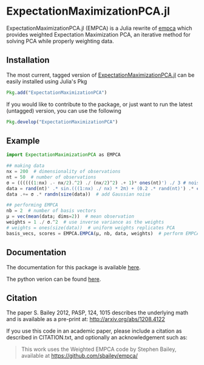 # ExpectationMaximizationPCA.jl
ExpectationMaximizationPCA.jl (EMPCA) is a Julia rewrite of [empca](https://github.com/sbailey/empca) which provides weighted Expectation Maximization PCA, an iterative method for solving PCA while properly weighting data.

## Installation

The most current, tagged version of [ExpectationMaximizationPCA.jl](https://github.com/christiangil/ExpectationMaximizationPCA.jl) can be easily installed using Julia's Pkg

```julia
Pkg.add("ExpectationMaximizationPCA")
```

If you would like to contribute to the package, or just want to run the latest (untagged) version, you can use the following

```julia
Pkg.develop("ExpectationMaximizationPCA")
```

## Example

```julia
import ExpectationMaximizationPCA as EMPCA

## making data
nx = 200  # dimensionality of observations
nt = 50  # number of observations
σ = ((((((1:nx) .- nx/2).^2) ./ (nx/2)^2) .+ 1)* ones(nt)') ./ 3 # noise, edges are twice as noisy as the center
data = rand(nt)' .* sin.(((1:nx) ./ nx) * 2π) + (0.2 .* rand(nt)') .* cos.(((1:nx) ./ nx) * 2π)  # a mixture of sin and cos signals
data .+= σ .* randn(size(data))  # add Gaussian noise

## performing EMPCA
nb = 2  # number of basis vectors
μ = vec(mean(data; dims=2))  # mean observation
weights = 1 ./ σ.^2  # use inverse variance as the weights
# weights = ones(size(data))  # uniform weights replicates PCA
basis_vecs, scores = EMPCA.EMPCA(μ, nb, data, weights)  # perform EMPCA  on `data` .- `μ` with `nb` basis vectors using `weights` for weighting
```

## Documentation
The documentation for this package is available [here](https://christiangil.github.io/ExpectationMaximizationPCA.jl/).

The python verion can be found [here](https://github.com/sbailey/empca).

## Citation
The paper S. Bailey 2012, PASP, 124, 1015 describes the underlying math
and is available as a pre-print at:
http://arxiv.org/abs/1208.4122

If you use this code in an academic paper, please include a citation
as described in CITATION.txt, and optionally an acknowledgement such as:

> This work uses the Weighted EMPCA code by Stephen Bailey,
> available at https://github.com/sbailey/empca/
